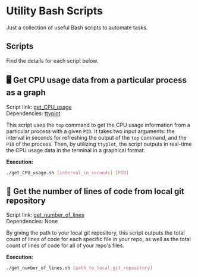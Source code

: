 # Utility Bash Scripts

Just a collection of useful Bash scripts to automate tasks.



## Scripts

Find the details for each script below.



## :desktop_computer: Get CPU usage data from a particular process as a graph

Script link: <a href="https://github.com/tuj84257/Utility-Bash-Scripts/blob/main/get_CPU_usage.sh">get_CPU_usage</a><br>
Dependencies: <a href="https://github.com/tenox7/ttyplot">ttyplot</a>

This script uses the `top` command to get the CPU usage information from a particular process with a given `PID`. It takes two input arguments: the interval in seconds for refreshing the output of the `top` command, and the `PID` of the process. Then, by utilizing `ttyplot`, the script outputs in real-time the CPU usage data in the terminal in a graphical format.

**Execution:**

```bash
./get_CPU_usage.sh [interval_in_seconds] [PID]
```



## :page_with_curl: ​Get the number of lines of code from local git repository

Script link: <a href="https://github.com/tuj84257/Utility-Bash-Scripts/blob/main/get_number_of_lines.sh">get_number_of_lines</a><br>
Dependencies: None

By giving the path to your local git repository, this script outputs the total count of lines of code for each specific file in your repo, as well as the total count of lines of code for all of your repo's files.

**Execution:**

```bash
./get_number_of_lines.sh [path_to_local_git_repository]
```



